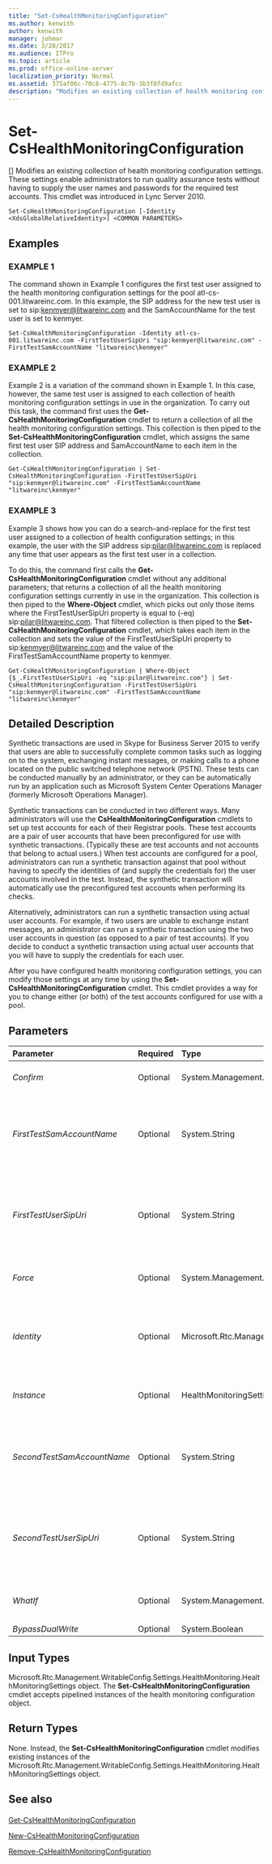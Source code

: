 ```yaml
---
title: "Set-CsHealthMonitoringConfiguration"
ms.author: kenwith
author: kenwith
manager: johmar
ms.date: 3/28/2017
ms.audience: ITPro
ms.topic: article
ms.prod: office-online-server
localization_priority: Normal
ms.assetid: 375af06c-70c8-4775-8c7b-3b3f8fd9afcc
description: "Modifies an existing collection of health monitoring configuration settings. These settings enable administrators to run quality assurance tests without having to supply the user names and passwords for the required test accounts. This cmdlet was introduced in Lync Server 2010."
---
```


# Set-CsHealthMonitoringConfiguration
[]
Modifies an existing collection of health monitoring configuration settings. These settings enable administrators to run quality assurance tests without having to supply the user names and passwords for the required test accounts. This cmdlet was introduced in Lync Server 2010.
  
```
Set-CsHealthMonitoringConfiguration [-Identity <XdsGlobalRelativeIdentity>] <COMMON PARAMETERS>

```

## Examples

### EXAMPLE 1

The command shown in Example 1 configures the first test user assigned to the health monitoring configuration settings for the pool atl-cs-001.litwareinc.com. In this example, the SIP address for the new test user is set to sip:kenmyer@litwareinc.com and the SamAccountName for the test user is set to kenmyer.
  
```
Set-CsHealthMonitoringConfiguration -Identity atl-cs-001.litwareinc.com -FirstTestUserSipUri "sip:kenmyer@litwareinc.com" -FirstTestSamAccountName "litwareinc\kenmyer"
```

### EXAMPLE 2

Example 2 is a variation of the command shown in Example 1. In this case, however, the same test user is assigned to each collection of health monitoring configuration settings in use in the organization. To carry out this task, the command first uses the **Get-CsHealthMonitoringConfiguration** cmdlet to return a collection of all the health monitoring configuration settings. This collection is then piped to the **Set-CsHealthMonitoringConfiguration** cmdlet, which assigns the same first test user SIP address and SamAccountName to each item in the collection.
  
```
Get-CsHealthMonitoringConfiguration | Set-CsHealthMonitoringConfiguration -FirstTestUserSipUri "sip:kenmyer@litwareinc.com" -FirstTestSamAccountName "litwareinc\kenmyer"
```

### EXAMPLE 3

Example 3 shows how you can do a search-and-replace for the first test user assigned to a collection of health configuration settings; in this example, the user with the SIP address sip:pilar@litwareinc.com is replaced any time that user appears as the first test user in a collection. 
  
To do this, the command first calls the **Get-CsHealthMonitoringConfiguration** cmdlet without any additional parameters; that returns a collection of all the health monitoring configuration settings currently in use in the organization. This collection is then piped to the **Where-Object** cmdlet, which picks out only those items where the FirstTestUserSipUri property is equal to (-eq) sip:pilar@litwareinc.com. That filtered collection is then piped to the **Set-CsHealthMonitoringConfiguration** cmdlet, which takes each item in the collection and sets the value of the FirstTestUserSipUri property to sip:kenmyer@litwareinc.com and the value of the FirstTestSamAccountName property to kenmyer.
  
```
Get-CsHealthMonitoringConfiguration | Where-Object {$_.FirstTestUserSipUri -eq "sip:pilar@litwareinc.com"} | Set-CsHealthMonitoringConfiguration -FirstTestUserSipUri "sip:kenmyer@litwareinc.com" -FirstTestSamAccountName "litwareinc\kenmyer"
```

## Detailed Description

Synthetic transactions are used in Skype for Business Server 2015 to verify that users are able to successfully complete common tasks such as logging on to the system, exchanging instant messages, or making calls to a phone located on the public switched telephone network (PSTN). These tests can be conducted manually by an administrator, or they can be automatically run by an application such as Microsoft System Center Operations Manager (formerly Microsoft Operations Manager).
  
Synthetic transactions can be conducted in two different ways. Many administrators will use the **CsHealthMonitoringConfiguration** cmdlets to set up test accounts for each of their Registrar pools. These test accounts are a pair of user accounts that have been preconfigured for use with synthetic transactions. (Typically these are test accounts and not accounts that belong to actual users.) When test accounts are configured for a pool, administrators can run a synthetic transaction against that pool without having to specify the identities of (and supply the credentials for) the user accounts involved in the test. Instead, the synthetic transaction will automatically use the preconfigured test accounts when performing its checks.
  
Alternatively, administrators can run a synthetic transaction using actual user accounts. For example, if two users are unable to exchange instant messages, an administrator can run a synthetic transaction using the two user accounts in question (as opposed to a pair of test accounts). If you decide to conduct a synthetic transaction using actual user accounts that you will have to supply the credentials for each user. 
  
After you have configured health monitoring configuration settings, you can modify those settings at any time by using the **Set-CsHealthMonitoringConfiguration** cmdlet. This cmdlet provides a way for you to change either (or both) of the test accounts configured for use with a pool.
  
## Parameters

|**Parameter**|**Required**|**Type**|**Description**|
|:-----|:-----|:-----|:-----|
| _Confirm_ <br/> |Optional  <br/> |System.Management.Automation.SwitchParameter  <br/> |Prompts you for confirmation before executing the command.  <br/> |
| _FirstTestSamAccountName_ <br/> |Optional  <br/> |System.String  <br/> |SamAccountName of the first test user. The FirstTestSamAccountName must be entered using the format domain\username; for example:  <br/>  `-FirstTestSamAccountName litwareinc\kenmyer` <br/> |
| _FirstTestUserSipUri_ <br/> |Optional  <br/> |System.String  <br/> |SIP address of the first test user to be configured for use by this collection of health monitoring settings. Note that the SIP address must include the sip: prefix. For example:  `-FirstTestUserSipUri "sip:kenmyer@litwareinc.com"`.  <br/> |
| _Force_ <br/> |Optional  <br/> |System.Management.Automation.SwitchParameter  <br/> |Suppresses the display of any non-fatal error message that might occur when running the command.  <br/> |
| _Identity_ <br/> |Optional  <br/> |Microsoft.Rtc.Management.Xds.XdsGlobalRelativeIdentity  <br/> |Fully qualified domain name (FQDN) of the pool where the health monitoring configuration settings to be modified have been assigned. For example:  `-Identity atl-cs-001.litwareinc.com`.  <br/> |
| _Instance_ <br/> |Optional  <br/> |HealthMonitoringSettings object  <br/> |Allows you to pass a reference to an object to the cmdlet rather than set individual parameter values.  <br/> |
| _SecondTestSamAccountName_ <br/> |Optional  <br/> |System.String  <br/> |SamAccountName of the second test user. The SecondTestSamAccountName must be entered using the format domain\username; for example:  <br/>  `-SecondTestSamAccountName litwareinc\pilar` <br/> |
| _SecondTestUserSipUri_ <br/> |Optional  <br/> |System.String  <br/> |SIP address of the second test user to be configured for use by this collection of health monitoring settings. Note that the SIP address must include the sip: prefix. For example:  `-FirstTestUserSipUri "sip:pilar@litwareinc.com"`.  <br/> |
| _WhatIf_ <br/> |Optional  <br/> |System.Management.Automation.SwitchParameter  <br/> |Describes what would happen if you executed the command without actually executing the command.  <br/> |
| _BypassDualWrite_ <br/> |Optional  <br/> |System.Boolean  <br/> |PARAMVALUE: $true | $false  <br/> |
   
## Input Types

Microsoft.Rtc.Management.WritableConfig.Settings.HealthMonitoring.HealthMonitoringSettings object. The **Set-CsHealthMonitoringConfiguration** cmdlet accepts pipelined instances of the health monitoring configuration object.
  
## Return Types

None. Instead, the **Set-CsHealthMonitoringConfiguration** cmdlet modifies existing instances of the Microsoft.Rtc.Management.WritableConfig.Settings.HealthMonitoring.HealthMonitoringSettings object.
  
## See also

#### 

[Get-CsHealthMonitoringConfiguration](get-cshealthmonitoringconfiguration.md)
  
[New-CsHealthMonitoringConfiguration](new-cshealthmonitoringconfiguration.md)
  
[Remove-CsHealthMonitoringConfiguration](remove-cshealthmonitoringconfiguration.md)

